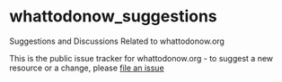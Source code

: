 # whattodonow_suggestions
Suggestions and Discussions Related to whattodonow.org

This is the public issue tracker for whattodonow.org - to suggest a new resource or a change, please [file an issue](https://github.com/votefordemocracy/whattodonow_suggestions/issues)
